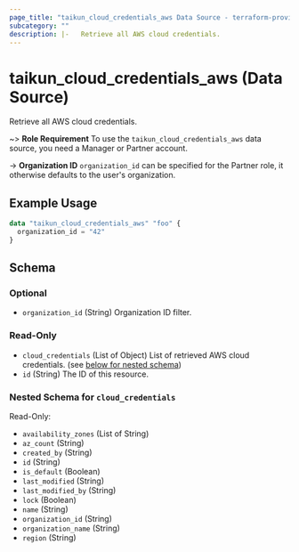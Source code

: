```yaml
---
page_title: "taikun_cloud_credentials_aws Data Source - terraform-provider-taikun"
subcategory: ""
description: |-   Retrieve all AWS cloud credentials.
---
```


# taikun_cloud_credentials_aws (Data Source)

Retrieve all AWS cloud credentials.

~> **Role Requirement** To use the `taikun_cloud_credentials_aws` data source, you need a Manager or Partner account.

-> **Organization ID** `organization_id` can be specified for the Partner role, it otherwise defaults to the user's organization.

## Example Usage

```terraform
data "taikun_cloud_credentials_aws" "foo" {
  organization_id = "42"
}
```

<!-- schema generated by tfplugindocs -->
## Schema

### Optional

- `organization_id` (String) Organization ID filter.

### Read-Only

- `cloud_credentials` (List of Object) List of retrieved AWS cloud credentials. (see [below for nested schema](#nestedatt--cloud_credentials))
- `id` (String) The ID of this resource.

<a id="nestedatt--cloud_credentials"></a>
### Nested Schema for `cloud_credentials`

Read-Only:

- `availability_zones` (List of String)
- `az_count` (String)
- `created_by` (String)
- `id` (String)
- `is_default` (Boolean)
- `last_modified` (String)
- `last_modified_by` (String)
- `lock` (Boolean)
- `name` (String)
- `organization_id` (String)
- `organization_name` (String)
- `region` (String)


